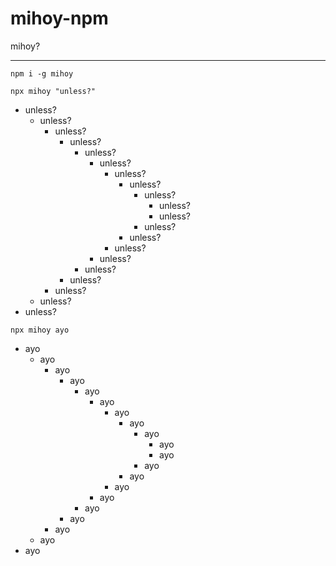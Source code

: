 # mihoy-npm

mihoy?

---
```
npm i -g mihoy
```

```
npx mihoy "unless?"
```

- unless?
  - unless?
    - unless?
      - unless?
        - unless?
          - unless?
            - unless?
              - unless?
                - unless?
                  - unless?
                  - unless?
                - unless?
              - unless?
            - unless?
          - unless?
        - unless?
      - unless?
    - unless?
  - unless?
- unless?

```
npx mihoy ayo
```

- ayo
  - ayo
    - ayo
      - ayo
        - ayo
          - ayo
            - ayo
              - ayo
                - ayo
                  - ayo
                  - ayo
                - ayo
              - ayo
            - ayo
          - ayo
        - ayo
      - ayo
    - ayo
  - ayo
- ayo